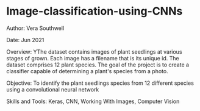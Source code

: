 # Image-classification-using-CNNs

Author: Vera Southwell

Date: Jun 2021

Overview: YThe dataset contains images of plant seedlings at various stages of grown. Each image has a filename that is its
unique id. The dataset comprises 12 plant species. The goal of the project is to create a classifier capable of determining a plant's
species from a photo.

Objective: To identify the plant seedlings species from 12 different species using a convolutional neural network

Skills and Tools: Keras, CNN, Working With Images, Computer Vision

